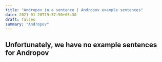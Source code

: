 ```yaml
---
title: "Andropov in a sentence | Andropov example sentences"
date: 2021-01-20T19:57:50+05:30
draft: falses
summary: "Andropov"
---
```

## Unfortunately, we have no example sentences for Andropov                 
